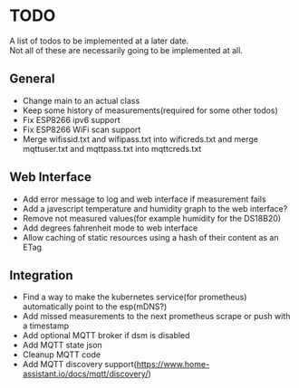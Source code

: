 # TODO
A list of todos to be implemented at a later date.  
Not all of these are necessarily going to be implemented at all.

## General
 * Change main to an actual class
 * Keep some history of measurements(required for some other todos)
 * Fix ESP8266 ipv6 support
 * Fix ESP8266 WiFi scan support
 * Merge wifissid.txt and wifipass.txt into wificreds.txt and merge mqttuser.txt and mqttpass.txt into mqttcreds.txt

## Web Interface
 * Add error message to log and web interface if measurement fails
 * Add a javescript temperature and humidity graph to the web interface?
 * Remove not measured values(for example humidity for the DS18B20)
 * Add degrees fahrenheit mode to web interface
 * Allow caching of static resources using a hash of their content as an ETag

## Integration
 * Find a way to make the kubernetes service(for prometheus) automatically point to the esp(mDNS?)
 * Add missed measurements to the next prometheus scrape or push with a timestamp
 * Add optional MQTT broker if dsm is disabled
 * Add MQTT state json
 * Cleanup MQTT code
 * Add MQTT discovery support(https://www.home-assistant.io/docs/mqtt/discovery/)
